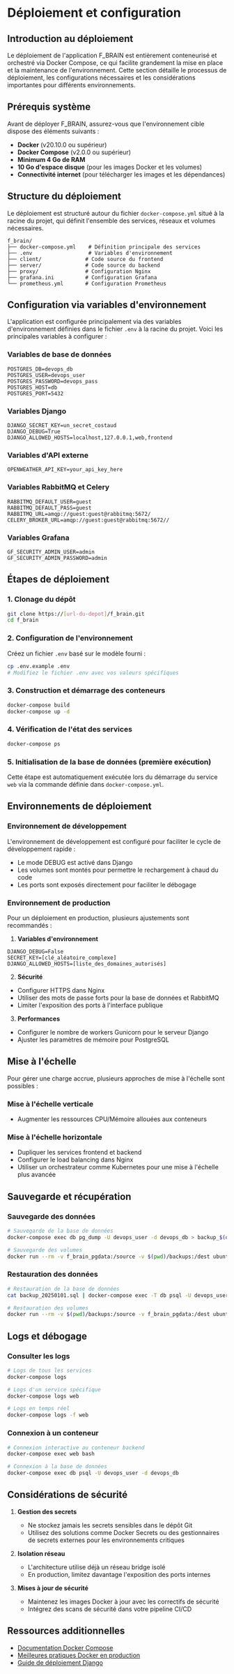 # Déploiement et configuration

## Introduction au déploiement

Le déploiement de l'application F_BRAIN est entièrement conteneurisé et orchestré via Docker Compose, ce qui facilite grandement la mise en place et la maintenance de l'environnement. Cette section détaille le processus de déploiement, les configurations nécessaires et les considérations importantes pour différents environnements.

## Prérequis système

Avant de déployer F_BRAIN, assurez-vous que l'environnement cible dispose des éléments suivants :

- **Docker** (v20.10.0 ou supérieur)
- **Docker Compose** (v2.0.0 ou supérieur)
- **Minimum 4 Go de RAM**
- **10 Go d'espace disque** (pour les images Docker et les volumes)
- **Connectivité internet** (pour télécharger les images et les dépendances)

## Structure du déploiement

Le déploiement est structuré autour du fichier `docker-compose.yml` situé à la racine du projet, qui définit l'ensemble des services, réseaux et volumes nécessaires.

```
f_brain/
├── docker-compose.yml    # Définition principale des services
├── .env                  # Variables d'environnement
├── client/              # Code source du frontend
├── server/              # Code source du backend
├── proxy/               # Configuration Nginx
├── grafana.ini          # Configuration Grafana
└── prometheus.yml       # Configuration Prometheus
```

## Configuration via variables d'environnement

L'application est configurée principalement via des variables d'environnement définies dans le fichier `.env` à la racine du projet. Voici les principales variables à configurer :

### Variables de base de données
```
POSTGRES_DB=devops_db
POSTGRES_USER=devops_user
POSTGRES_PASSWORD=devops_pass
POSTGRES_HOST=db
POSTGRES_PORT=5432
```

### Variables Django
```
DJANGO_SECRET_KEY=un_secret_costaud
DJANGO_DEBUG=True
DJANGO_ALLOWED_HOSTS=localhost,127.0.0.1,web,frontend
```

### Variables d'API externe
```
OPENWEATHER_API_KEY=your_api_key_here
```

### Variables RabbitMQ et Celery
```
RABBITMQ_DEFAULT_USER=guest
RABBITMQ_DEFAULT_PASS=guest
RABBITMQ_URL=amqp://guest:guest@rabbitmq:5672/
CELERY_BROKER_URL=amqp://guest:guest@rabbitmq:5672//
```

### Variables Grafana
```
GF_SECURITY_ADMIN_USER=admin
GF_SECURITY_ADMIN_PASSWORD=admin
```

## Étapes de déploiement

### 1. Clonage du dépôt

```bash
git clone https://[url-du-depot]/f_brain.git
cd f_brain
```

### 2. Configuration de l'environnement

Créez un fichier `.env` basé sur le modèle fourni :

```bash
cp .env.example .env
# Modifiez le fichier .env avec vos valeurs spécifiques
```

### 3. Construction et démarrage des conteneurs

```bash
docker-compose build
docker-compose up -d
```

### 4. Vérification de l'état des services

```bash
docker-compose ps
```

### 5. Initialisation de la base de données (première exécution)

Cette étape est automatiquement exécutée lors du démarrage du service `web` via la commande définie dans `docker-compose.yml`.

## Environnements de déploiement

### Environnement de développement

L'environnement de développement est configuré pour faciliter le cycle de développement rapide :
- Le mode DEBUG est activé dans Django
- Les volumes sont montés pour permettre le rechargement à chaud du code
- Les ports sont exposés directement pour faciliter le débogage

### Environnement de production

Pour un déploiement en production, plusieurs ajustements sont recommandés :

1. **Variables d'environnement**
```
DJANGO_DEBUG=False
SECRET_KEY=[clé_aléatoire_complexe]
DJANGO_ALLOWED_HOSTS=[liste_des_domaines_autorisés]
```

2. **Sécurité**
- Configurer HTTPS dans Nginx
- Utiliser des mots de passe forts pour la base de données et RabbitMQ
- Limiter l'exposition des ports à l'interface publique

3. **Performances**
- Configurer le nombre de workers Gunicorn pour le serveur Django
- Ajuster les paramètres de mémoire pour PostgreSQL

## Mise à l'échelle

Pour gérer une charge accrue, plusieurs approches de mise à l'échelle sont possibles :

### Mise à l'échelle verticale
- Augmenter les ressources CPU/Mémoire allouées aux conteneurs

### Mise à l'échelle horizontale
- Dupliquer les services frontend et backend
- Configurer le load balancing dans Nginx
- Utiliser un orchestrateur comme Kubernetes pour une mise à l'échelle plus avancée

## Sauvegarde et récupération

### Sauvegarde des données

```bash
# Sauvegarde de la base de données
docker-compose exec db pg_dump -U devops_user -d devops_db > backup_$(date +%Y%m%d).sql

# Sauvegarde des volumes
docker run --rm -v f_brain_pgdata:/source -v $(pwd)/backups:/dest ubuntu tar czvf /dest/pgdata_backup_$(date +%Y%m%d).tar.gz /source
```

### Restauration des données

```bash
# Restauration de la base de données
cat backup_20250101.sql | docker-compose exec -T db psql -U devops_user -d devops_db

# Restauration des volumes
docker run --rm -v $(pwd)/backups:/source -v f_brain_pgdata:/dest ubuntu tar xzvf /source/pgdata_backup_20250101.tar.gz -C /dest
```

## Logs et débogage

### Consulter les logs

```bash
# Logs de tous les services
docker-compose logs

# Logs d'un service spécifique
docker-compose logs web

# Logs en temps réel
docker-compose logs -f web
```

### Connexion à un conteneur

```bash
# Connexion interactive au conteneur backend
docker-compose exec web bash

# Connexion à la base de données
docker-compose exec db psql -U devops_user -d devops_db
```

## Considérations de sécurité

1. **Gestion des secrets**
   - Ne stockez jamais les secrets sensibles dans le dépôt Git
   - Utilisez des solutions comme Docker Secrets ou des gestionnaires de secrets externes pour les environnements critiques

2. **Isolation réseau**
   - L'architecture utilise déjà un réseau bridge isolé
   - En production, limitez davantage l'exposition des ports internes

3. **Mises à jour de sécurité**
   - Maintenez les images Docker à jour avec les correctifs de sécurité
   - Intégrez des scans de sécurité dans votre pipeline CI/CD

## Ressources additionnelles

- [Documentation Docker Compose](https://docs.docker.com/compose/)
- [Meilleures pratiques Docker en production](https://docs.docker.com/engine/security/security/)
- [Guide de déploiement Django](https://docs.djangoproject.com/en/stable/howto/deployment/)
